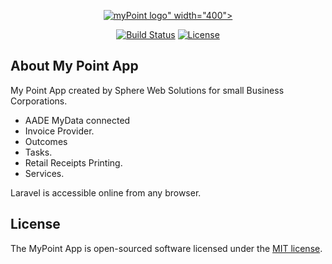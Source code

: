 <p align="center">
<a href="https://laravel.com" target="_blank">
<img src="https://sphereweb.mypointapp.gr/images/logo/mypoint-logo.png" alt="myPoint logo">" width="400"></a></p>

<p align="center">
<a href="https://travis-ci.org/laravel/framework"><img src="https://travis-ci.org/laravel/framework.svg" alt="Build Status"></a>
<a href="https://packagist.org/packages/laravel/framework"><img src="https://img.shields.io/packagist/l/laravel/framework" alt="License"></a>
</p>

## About My Point App

 My Point App created by Sphere Web Solutions for small Business Corporations.
- AADE MyData connected
- Invoice Provider.
- Outcomes
- Tasks.
- Retail Receipts Printing.
- Services.

Laravel is accessible online from any browser.

## License

The MyPoint App is open-sourced software licensed under the [MIT license](https://opensource.org/licenses/MIT).
